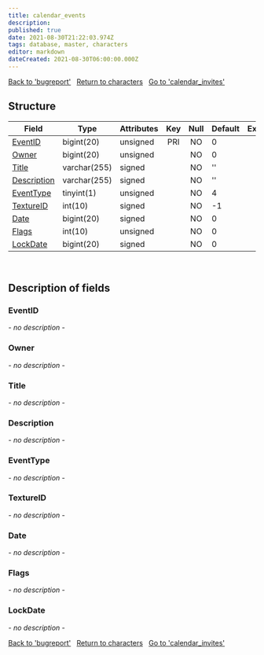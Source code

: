 ```yaml
---
title: calendar_events
description: 
published: true
date: 2021-08-30T21:22:03.974Z
tags: database, master, characters
editor: markdown
dateCreated: 2021-08-30T06:00:00.000Z
---
```


<a href="https://trinitycore.info/en/database/master/characters/bugreport" class="mt-5 v-btn v-btn--depressed v-btn--flat v-btn--outlined theme--light v-size--default darkblue--text text--lighten-3"><span class="v-btn__content"><i aria-hidden="true" class="v-icon notranslate v-icon--left mdi mdi-arrow-left theme--light"></i><span>Back to 'bugreport'</span></span></a>&nbsp;&nbsp;&nbsp;<a href="https://trinitycore.info/en/database/master/characters/home" class="mt-5 v-btn v-btn--depressed v-btn--flat v-btn--outlined theme--light v-size--default darkblue--text text--lighten-3"><span class="v-btn__content"><i aria-hidden="true" class="v-icon notranslate v-icon--left mdi mdi-home-outline theme--light"></i><span>Return to characters</span></span></a>&nbsp;&nbsp;&nbsp;<a href="https://trinitycore.info/en/database/master/characters/calendar_invites" class="mt-5 v-btn v-btn--depressed v-btn--flat v-btn--outlined theme--light v-size--default darkblue--text text--lighten-3"><span class="v-btn__content"><span>Go to 'calendar_invites'</span><i aria-hidden="true" class="v-icon notranslate v-icon--right mdi mdi-arrow-right theme--light"></i></span></a>

## Structure

| Field | Type | Attributes | Key | Null | Default | Extra | Comment |
| --- | --- | --- | :---: | :---: | --- | --- | --- |
| [EventID](#eventid) | bigint(20) | unsigned | PRI | NO | 0 |  |  |
| [Owner](#owner) | bigint(20) | unsigned |  | NO | 0 |  |  |
| [Title](#title) | varchar(255) | signed |  | NO | '' |  |  |
| [Description](#description) | varchar(255) | signed |  | NO | '' |  |  |
| [EventType](#eventtype) | tinyint(1) | unsigned |  | NO | 4 |  |  |
| [TextureID](#textureid) | int(10) | signed |  | NO | -1 |  |  |
| [Date](#date) | bigint(20) | signed |  | NO | 0 |  |  |
| [Flags](#flags) | int(10) | unsigned |  | NO | 0 |  |  |
| [LockDate](#lockdate) | bigint(20) | signed |  | NO | 0 |  |  |
&nbsp;
## Description of fields

### EventID
*- no description -*
&nbsp;

### Owner
*- no description -*
&nbsp;

### Title
*- no description -*
&nbsp;

### Description
*- no description -*
&nbsp;

### EventType
*- no description -*
&nbsp;

### TextureID
*- no description -*
&nbsp;

### Date
*- no description -*
&nbsp;

### Flags
*- no description -*
&nbsp;

### LockDate
*- no description -*
&nbsp;

<a href="https://trinitycore.info/en/database/master/characters/bugreport" class="mt-5 v-btn v-btn--depressed v-btn--flat v-btn--outlined theme--light v-size--default darkblue--text text--lighten-3"><span class="v-btn__content"><i aria-hidden="true" class="v-icon notranslate v-icon--left mdi mdi-arrow-left theme--light"></i><span>Back to 'bugreport'</span></span></a>&nbsp;&nbsp;&nbsp;<a href="https://trinitycore.info/en/database/master/characters/home" class="mt-5 v-btn v-btn--depressed v-btn--flat v-btn--outlined theme--light v-size--default darkblue--text text--lighten-3"><span class="v-btn__content"><i aria-hidden="true" class="v-icon notranslate v-icon--left mdi mdi-home-outline theme--light"></i><span>Return to characters</span></span></a>&nbsp;&nbsp;&nbsp;<a href="https://trinitycore.info/en/database/master/characters/calendar_invites" class="mt-5 v-btn v-btn--depressed v-btn--flat v-btn--outlined theme--light v-size--default darkblue--text text--lighten-3"><span class="v-btn__content"><span>Go to 'calendar_invites'</span><i aria-hidden="true" class="v-icon notranslate v-icon--right mdi mdi-arrow-right theme--light"></i></span></a>

